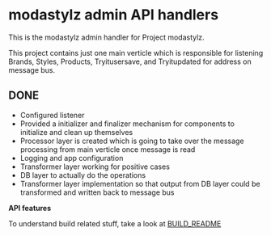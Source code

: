 modastylz admin API handlers
============================

This is the modastylz admin handler for Project modastylz.

This project contains just one main verticle which is responsible for listening Brands, Styles, Products, Tryitusersave, and Tryitupdated for  address on message bus.

DONE
----
* Configured listener
* Provided a initializer and finalizer mechanism for components to initialize and clean up themselves
* Processor layer is created which is going to take over the message processing from main verticle once message is read
* Logging and app configuration
* Transformer layer working for positive cases
* DB layer to actually do the operations
* Transformer layer implementation so that output from DB layer could be transformed and written back to message bus

**API features**


To understand build related stuff, take a look at <a href="BUILD_README.md">BUILD_README</a>

